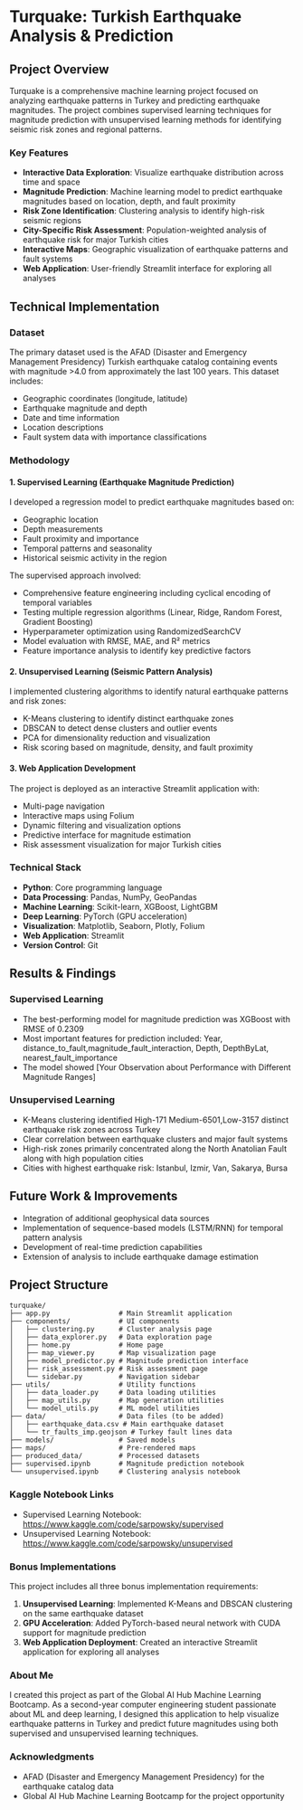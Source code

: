 # Turquake: Turkish Earthquake Analysis & Prediction

## Project Overview

Turquake is a comprehensive machine learning project focused on analyzing earthquake patterns in Turkey and predicting earthquake magnitudes. The project combines supervised learning techniques for magnitude prediction with unsupervised learning methods for identifying seismic risk zones and regional patterns.

### Key Features
- **Interactive Data Exploration**: Visualize earthquake distribution across time and space
- **Magnitude Prediction**: Machine learning model to predict earthquake magnitudes based on location, depth, and fault proximity
- **Risk Zone Identification**: Clustering analysis to identify high-risk seismic regions
- **City-Specific Risk Assessment**: Population-weighted analysis of earthquake risk for major Turkish cities
- **Interactive Maps**: Geographic visualization of earthquake patterns and fault systems
- **Web Application**: User-friendly Streamlit interface for exploring all analyses

## Technical Implementation

### Dataset
The primary dataset used is the AFAD (Disaster and Emergency Management Presidency) Turkish earthquake catalog containing events with magnitude >4.0 from approximately the last 100 years. This dataset includes:

- Geographic coordinates (longitude, latitude)
- Earthquake magnitude and depth
- Date and time information
- Location descriptions
- Fault system data with importance classifications

### Methodology

#### 1. Supervised Learning (Earthquake Magnitude Prediction)
I developed a regression model to predict earthquake magnitudes based on:
- Geographic location
- Depth measurements
- Fault proximity and importance
- Temporal patterns and seasonality
- Historical seismic activity in the region

The supervised approach involved:
- Comprehensive feature engineering including cyclical encoding of temporal variables
- Testing multiple regression algorithms (Linear, Ridge, Random Forest, Gradient Boosting)
- Hyperparameter optimization using RandomizedSearchCV
- Model evaluation with RMSE, MAE, and R² metrics
- Feature importance analysis to identify key predictive factors

#### 2. Unsupervised Learning (Seismic Pattern Analysis)
I implemented clustering algorithms to identify natural earthquake patterns and risk zones:
- K-Means clustering to identify distinct earthquake zones
- DBSCAN to detect dense clusters and outlier events
- PCA for dimensionality reduction and visualization
- Risk scoring based on magnitude, density, and fault proximity

#### 3. Web Application Development
The project is deployed as an interactive Streamlit application with:
- Multi-page navigation
- Interactive maps using Folium
- Dynamic filtering and visualization options
- Predictive interface for magnitude estimation
- Risk assessment visualization for major Turkish cities

### Technical Stack
- **Python**: Core programming language
- **Data Processing**: Pandas, NumPy, GeoPandas
- **Machine Learning**: Scikit-learn, XGBoost, LightGBM
- **Deep Learning**: PyTorch (GPU acceleration)
- **Visualization**: Matplotlib, Seaborn, Plotly, Folium
- **Web Application**: Streamlit
- **Version Control**: Git

## Results & Findings

### Supervised Learning
- The best-performing model for magnitude prediction was XGBoost with RMSE of 0.2309
- Most important features for prediction included: Year, distance_to_fault,magnitude_fault_interaction, Depth, DepthByLat, nearest_fault_importance 
- The model showed [Your Observation about Performance with Different Magnitude Ranges]

### Unsupervised Learning
- K-Means clustering identified High-171 Medium-6501,Low-3157 distinct earthquake risk zones across Turkey
- Clear correlation between earthquake clusters and major fault systems
- High-risk zones primarily concentrated along the North Anatolian Fault along with high population cities
- Cities with highest earthquake risk: Istanbul, Izmir, Van, Sakarya, Bursa

## Future Work & Improvements
- Integration of additional geophysical data sources
- Implementation of sequence-based models (LSTM/RNN) for temporal pattern analysis
- Development of real-time prediction capabilities
- Extension of analysis to include earthquake damage estimation

## Project Structure
```
turquake/
├── app.py                 # Main Streamlit application
├── components/            # UI components
│   ├── clustering.py      # Cluster analysis page
│   ├── data_explorer.py   # Data exploration page
│   ├── home.py            # Home page
│   ├── map_viewer.py      # Map visualization page
│   ├── model_predictor.py # Magnitude prediction interface
│   ├── risk_assessment.py # Risk assessment page
│   └── sidebar.py         # Navigation sidebar
├── utils/                 # Utility functions
│   ├── data_loader.py     # Data loading utilities
│   ├── map_utils.py       # Map generation utilities
│   └── model_utils.py     # ML model utilities
├── data/                  # Data files (to be added)
│   ├── earthquake_data.csv # Main earthquake dataset 
│   └── tr_faults_imp.geojson # Turkey fault lines data
├── models/                # Saved models
├── maps/                  # Pre-rendered maps
├── produced_data/         # Processed datasets
├── supervised.ipynb       # Magnitude prediction notebook
└── unsupervised.ipynb     # Clustering analysis notebook
```

### Kaggle Notebook Links
* Supervised Learning Notebook: https://www.kaggle.com/code/sarpowsky/supervised
* Unsupervised Learning Notebook: https://www.kaggle.com/code/sarpowsky/unsupervised

### Bonus Implementations
This project includes all three bonus implementation requirements:
1. **Unsupervised Learning**: Implemented K-Means and DBSCAN clustering on the same earthquake dataset
2. **GPU Acceleration**: Added PyTorch-based neural network with CUDA support for magnitude prediction
3. **Web Application Deployment**: Created an interactive Streamlit application for exploring all analyses

### About Me
I created this project as part of the Global AI Hub Machine Learning Bootcamp. As a second-year computer engineering student passionate about ML and deep learning, I designed this application to help visualize earthquake patterns in Turkey and predict future magnitudes using both supervised and unsupervised learning techniques.

### Acknowledgments
* AFAD (Disaster and Emergency Management Presidency) for the earthquake catalog data
* Global AI Hub Machine Learning Bootcamp for the project opportunity